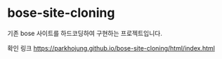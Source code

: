 # bose-site-cloning
기존 bose 사이트를 하드코딩하여 구현하는 프로젝트입니다.

확인 링크 https://parkhojung.github.io/bose-site-cloning/html/index.html
